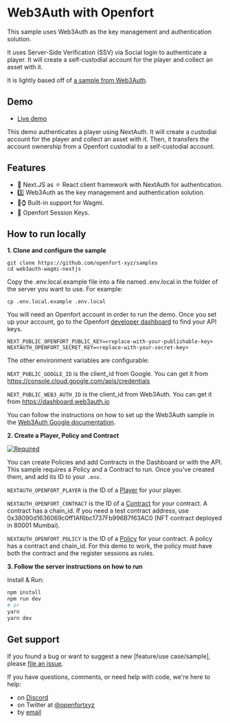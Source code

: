 # Web3Auth with Openfort

This sample uses Web3Auth as the key management and authentication solution.

It uses Server-Side Verification (SSV) via Social login to authenticate a player. It will create a self-custodial account for the player and collect an asset with it.

It is lightly based off of [a sample from Web3Auth](https://github.com/Web3Auth/web3auth-pnp-examples/tree/main/web-no-modal-sdk/server-side-verification/ssv-via-social-nextjs-no-modal-example).


## Demo

- [Live demo](https://sample-web3auth-wagmi-nextjs.vercel.app/)

This demo authenticates a player using NextAuth. It will create a custodial account for the player and collect an asset with it. Then, it transfers the account ownership from a Openfort custodial to a self-custodial account.


## Features

- 🍨 Next.JS as ⚛️ React client framework with NextAuth for authentication.
- 3️⃣ Web3Auth as the key management and authentication solution.
- 🍎⌚️ Built-in support for Wagmi.
- 🏰 Openfort Session Keys.

## How to run locally

**1. Clone and configure the sample**

```
git clone https://github.com/openfort-xyz/samples
cd web3auth-wagmi-nextjs
```

Copy the .env.local.example file into a file named .env.local in the folder of the server you want to use. For example:

```
cp .env.local.example .env.local
```

You will need an Openfort account in order to run the demo. Once you set up your account, go to the Openfort [developer dashboard](https://dashboard.openfort.xyz/apikeys) to find your API keys.

```
NEXT_PUBLIC_OPENFORT_PUBLIC_KEY=<replace-with-your-publishable-key>
NEXTAUTH_OPENFORT_SECRET_KEY=<replace-with-your-secret-key>
```

The other environment variables are configurable:

`NEXT_PUBLIC_GOOGLE_ID` is the client_id from Google. You can get it from https://console.cloud.google.com/apis/credentials

`NEXT_PUBLIC_WEB3_AUTH_ID` is the client_id from Web3Auth. You can get it from https://dashboard.web3auth.io


You can follow the instructions on how to set up the Web3Auth sample in the [Web3Auth Google documentation](https://web3auth.io/docs/content-hub/guides/google).

**2. Create a Player, Policy and Contract**

[![Required](https://img.shields.io/badge/REQUIRED-TRUE-ORANGE.svg)](https://shields.io/)

You can create Policies and add Contracts in the Dashboard or with the API. This sample requires a Policy and a Contract to run. Once you've created them, and add its ID to your `.env`.

`NEXTAUTH_OPENFORT_PLAYER` is the ID of a [Player](https://www.openfort.xyz/docs/api/players#create-a-player) for your player. 

`NEXTAUTH_OPENFORT_CONTRACT` is the ID of a [Contract](https://www.openfort.xyz/docs/api/contracts#create-a-contract) for your contract. A contract has a chain_id. 
If you need a test contract address, use 0x38090d1636069c0ff1Af6bc1737Fb996B7f63AC0 (NFT contract deployed in 80001 Mumbai).

`NEXTAUTH_OPENFORT_POLICY` is the ID of a [Policy](https://www.openfort.xyz/docs/api/policies#create-a-policy) for your contract. A policy has a contract and chain_id. For this demo to work, the policy must have both the contract and the register sessions as rules.


**3. Follow the server instructions on how to run**

Install & Run:

```bash
npm install
npm run dev
# or
yarn
yarn dev
```

## Get support
If you found a bug or want to suggest a new [feature/use case/sample], please [file an issue](../../../issues).

If you have questions, comments, or need help with code, we're here to help:
- on [Discord](https://discord.com/invite/t7x7hwkJF4)
- on Twitter at [@openfortxyz](https://twitter.com/StripeDev)
- by [email](mailto:support+github@openfort.xyz)
